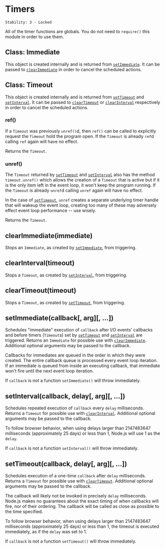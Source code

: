 # Timers

    Stability: 3 - Locked

All of the timer functions are globals.  You do not need to `require()`
this module in order to use them.

## Class: Immediate

This object is created internally and is returned from [`setImmediate`][]. It
can be passed to [`clearImmediate`] in order to cancel the scheduled actions.

## Class: Timeout

This object is created internally and is returned from [`setTimeout`][] and
[`setInterval`][]. It can be passed to [`clearTimeout`][] or [`clearInterval`][]
respectively in order to cancel the scheduled actions.

### ref()

If a `Timeout` was previously `unref()`d, then `ref()` can be called to
explicitly request the `Timeout` hold the program open. If the `Timeout` is
already `ref`d calling `ref` again will have no effect.

Returns the `Timeout`.

### unref()

The `Timeout` returned by [`setTimeout`][] and [`setInterval`][] also has the
method `timeout.unref()` which allows the creation of a `Timeout` that is active
but if it is the only item left in the event loop, it won't keep the program
running. If the `Timeout` is already `unref`d calling `unref` again will have no
effect.

In the case of [`setTimeout`][], `unref` creates a separate underlying timer
handle that will wakeup the event loop, creating too many of these may adversely
effect event loop performance -- use wisely.

Returns the `Timeout`.

## clearImmediate(immediate)

Stops an `Immediate`, as created by [`setImmediate`][], from triggering.

## clearInterval(timeout)

Stops a `Timeout`, as created by [`setInterval`][], from triggering.

## clearTimeout(timeout)

Stops a `Timeout`, as created by [`setTimeout`][], from triggering.

## setImmediate(callback[, arg][, ...])

Schedules "immediate" execution of `callback` after I/O events'
callbacks and before timers (`Timeout`s) set by [`setTimeout`][] and
[`setInterval`][] are triggered. Returns an `Immediate` for possible use with
[`clearImmediate`][]. Additional optional arguments may be passed to the
callback.

Callbacks for immediates are queued in the order in which they were created.
The entire callback queue is processed every event loop iteration. If an
immediate is queued from inside an executing callback, that immediate won't fire
until the next event loop iteration.

If `callback` is not a function `setImmediate()` will throw immediately.

## setInterval(callback, delay[, arg][, ...])

Schedules repeated execution of `callback` every `delay` milliseconds.
Returns a `Timeout` for possible use with [`clearInterval`][]. Additional
optional arguments may be passed to the callback.

To follow browser behavior, when using delays larger than 2147483647
milliseconds (approximately 25 days) or less than 1, Node.js will use 1 as the
`delay`.

If `callback` is not a function `setInterval()` will throw immediately.

## setTimeout(callback, delay[, arg][, ...])

Schedules execution of a one-time `callback` after `delay` milliseconds.
Returns a `Timeout` for possible use with [`clearTimeout`][]. Additional
optional arguments may be passed to the callback.

The callback will likely not be invoked in precisely `delay` milliseconds.
Node.js makes no guarantees about the exact timing of when callbacks will fire,
nor of their ordering. The callback will be called as close as possible to the
time specified.

To follow browser behavior, when using delays larger than 2147483647
milliseconds (approximately 25 days) or less than 1, the timeout is executed
immediately, as if the `delay` was set to 1.

If `callback` is not a function `setTimeout()` will throw immediately.

[`clearImmediate`]: timers.html#timers_clearimmediate_immediateobject
[`clearInterval`]: timers.html#timers_clearinterval_intervalobject
[`clearTimeout`]: timers.html#timers_cleartimeout_timeoutobject
[`setImmediate`]: timers.html#timers_setimmediate_callback_arg
[`setInterval`]: timers.html#timers_setinterval_callback_delay_arg
[`setTimeout`]: timers.html#timers_settimeout_callback_delay_arg
